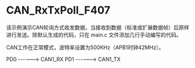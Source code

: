 # CAN_RxTxPoll_F407

该示例演示CAN轮询方式收发数据，当接收到数据（标准或扩展数据帧）后原样进行发送。除默认生成的代码，只在 main.c 文件添加几行手动编写的代码。

CAN工作在正常模式，波特率设置为500KHz（APB1时钟42MHz）。

PD0 ------> CAN1_RX
PD1 ------> CAN1_TX

